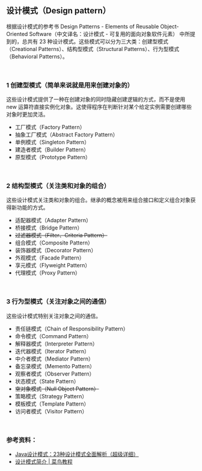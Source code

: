 ## 设计模式（Design pattern）
根据设计模式的参考书 Design Patterns - Elements of Reusable Object-Oriented Software（中文译名：设计模式 - 可复用的面向对象软件元素） 中所提到的，总共有 23 种设计模式。这些模式可以分为三大类：创建型模式（Creational Patterns）、结构型模式（Structural Patterns）、行为型模式（Behavioral Patterns）。

<br>

### 1	创建型模式（简单来说就是用来创建对象的）
这些设计模式提供了一种在创建对象的同时隐藏创建逻辑的方式，而不是使用 new 运算符直接实例化对象。这使得程序在判断针对某个给定实例需要创建哪些对象时更加灵活。
- 工厂模式（Factory Pattern）
- 抽象工厂模式（Abstract Factory Pattern）
- 单例模式（Singleton Pattern）
- 建造者模式（Builder Pattern）
- 原型模式（Prototype Pattern）

<br>

### 2	结构型模式（关注类和对象的组合）
这些设计模式关注类和对象的组合。继承的概念被用来组合接口和定义组合对象获得新功能的方式。
- 适配器模式（Adapter Pattern）
- 桥接模式（Bridge Pattern）
- ~~过滤器模式（Filter、Criteria Pattern）~~
- 组合模式（Composite Pattern）
- 装饰器模式（Decorator Pattern）
- 外观模式（Facade Pattern）
- 享元模式（Flyweight Pattern）
- 代理模式（Proxy Pattern）

<br>

### 3	行为型模式（关注对象之间的通信）
这些设计模式特别关注对象之间的通信。
- 责任链模式（Chain of Responsibility Pattern）
- 命令模式（Command Pattern）
- 解释器模式（Interpreter Pattern）
- 迭代器模式（Iterator Pattern）
- 中介者模式（Mediator Pattern）
- 备忘录模式（Memento Pattern）
- 观察者模式（Observer Pattern）
- 状态模式（State Pattern）
- ~~空对象模式（Null Object Pattern）~~
- 策略模式（Strategy Pattern）
- 模板模式（Template Pattern）
- 访问者模式（Visitor Pattern）


<br>

### 参考资料：
- [Java设计模式：23种设计模式全面解析（超级详细）](http://c.biancheng.net/design_pattern/)
- [设计模式简介 | 菜鸟教程](https://www.runoob.com/design-pattern/design-pattern-intro.html)
